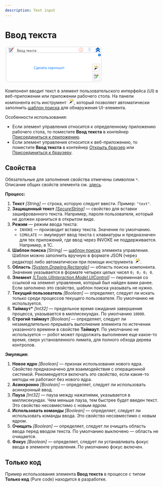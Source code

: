 ```yaml
---
description: Text input
---
```


# Ввод текста

![](<../../../.gitbook/assets/image (937).png>)

Компонент вводит текст в элемент пользовательского интерфейса (UI) в веб-приложении или приложении рабочего стола. На панели компонента есть инструмент ![](<../../../.gitbook/assets/image (794).png>), который позволяет автоматически заполнить [шаблон поиска](https://docs.primo-rpa.ru/primo-rpa/primo-studio/process/searchpatterns) для обнаружения UI-элемента.

Особенности использования:
* Если элемент управления относится к определенному приложению рабочего стола, то поместите **Ввод текста** в контейнер [Присоединиться к приложению](https://docs.primo-rpa.ru/primo-rpa/g_elements/osnovnye-elementy/els_desktop/el_desktop_attach).
* Если элемент управления относится к веб-приложению, то поместите **Ввод текста** в контейнер [Открыть браузер](https://docs.primo-rpa.ru/primo-rpa/g_elements/el_basic/els_browser/el_browser_open) или [Присоединиться к браузеру](https://docs.primo-rpa.ru/primo-rpa/g_elements/el_basic/els_browser/el_browser_attach). 

## Свойства
Обязательные для заполнения свойства отмечены символом `*`. Описание общих свойств элемента см. [здесь](https://docs.primo-rpa.ru/primo-rpa/primo-studio/process/elements#svoistva-elementa).


 **Процесс:**
 
1. **Текст** *[String]* — строка, которую следует ввести. Пример: `"text"`.
1. **Защищенный текст** *[[SecureString](https://learn.microsoft.com/ru-Ru/dotnet/api/system.security.securestring?view=netcore-5.1)]* — свойство для вставки зашифрованного текста. Например, пароля пользователя, который не должен храниться в открытом виде.
1. **Режим** — режим ввода текста:
   * `INVOKE` — производит вставку текста. Значение по умолчанию. 
   * `SIMULATE` — эмулирует ввод текста с клавиатуры и предназначен для тех приложений, где ввод через INVOKE не поддерживается. Например, в 1С.
1. **Шаблон поиска** *[String]* — [шаблон поиска](https://docs.primo-rpa.ru/primo-rpa/primo-rpa-studio/process/searchpatterns) элемента управления. Шаблон можно заполнить вручную в формате JSON (через редактор) либо автоматически при помощи инструмента ![](<../../../.gitbook/assets/image (794).png>).
1. **Область** *[[System.Drawing.Rectangle](https://learn.microsoft.com/ru-ru/dotnet/api/system.drawing.rectangle?view=net-5.0)]* — область поиска компонента. Значение указывается в формате четырех целых чисел `0; 0; 0; 0`. 
1. **Элемент** *[[LTools.UIInteraction.Model.UIControl](https://docs.primo-rpa.ru/primo-rpa/g_elements/osnovnye-elementy/els_uiinteraction/tipy-dannykh/uicontrol)]* — переменная со ссылкой на элемент управления, который был найден вами ранее. Если заполнено это свойство, шаблон поиска указывать не нужно.
1. **Текущий пользователь** *[Boolean]* — определяет, следует ли искать только среди процессов текущего пользователя. По умолчанию не используется.
1. **Таймаут\*** *[Int32]* — предельное время ожидания завершения процесса, указывается в миллисекундах. По умолчанию `10000`.
1. **Строгий таймаут** *[Boolean]* — определяет, следует ли незамедлительно прерывать выполнение элемента по истечении указанного времени в свойстве **Таймаут**. По умолчанию не используется — робот может продолжать выполнение еще какое-то время, сверх установленного лимита, для полного обхода дерева контролов. 

**Эмуляция:**

1. **Новое ядро** *[Boolean]* — признак использования нового ядра. Свойство предназначено для взаимодействия с операционной системой. Рекомендуется включать это свойство, если какие-то методы не работают без нового ядра.
1. **Асинхронно** *[Boolean]* — определяет, следует ли использовать асинхронный ввод.
1. **Пауза** *[Int32]* — пауза между нажатиями, указывается в миллисекундах. Чем меньше пауза, тем быстрее будет введен текст. Это свойство несовместимо с новым ядром.
1. **Использовать команды** *[Boolean]* — определяет, следует ли использовать команды ввода. Это свойство несовместимо с новым ядром.
1. **Очищать** *[Boolean]* — определяет, следует ли очищать область ввода перед вводом текста. По умолчанию выключено — область не очищается.
1. **Фокус** *[Boolean]* — определяет, следует ли устанавливать фокус ввода в элементе управления. По умолчанию фокус включен.



## Только код

Пример использования элемента **Ввод текста** в процессе с типом **Только код** (Pure code) находится в разработке.



